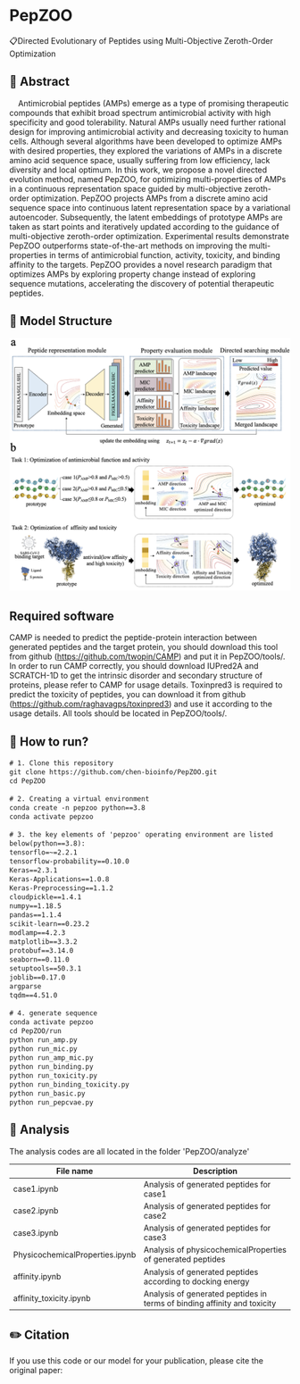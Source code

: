 # PepZOO
📋Directed Evolutionary of Peptides using Multi-Objective Zeroth-Order Optimization

## 📘 Abstract
&nbsp;&nbsp;&nbsp;&nbsp;Antimicrobial peptides (AMPs) emerge as a type of promising therapeutic compounds that exhibit broad spectrum antimicrobial activity with high specificity and good tolerability. Natural AMPs usually need further rational design for improving antimicrobial activity and decreasing toxicity to human cells. Although several algorithms have been developed to optimize AMPs with desired properties, they explored the variations of AMPs in a discrete amino acid sequence space, usually suffering from low efficiency, lack diversity and local optimum. In this work, we propose a novel directed evolution method, named PepZOO, for optimizing multi-properties of AMPs in a continuous representation space guided by multi-objective zeroth-order optimization. PepZOO projects AMPs from a discrete amino acid sequence space into continuous latent representation space by a variational autoencoder. Subsequently, the latent embeddings of prototype AMPs are taken as start points and iteratively updated according to the guidance of multi-objective zeroth-order optimization. Experimental results demonstrate PepZOO outperforms state-of-the-art methods on improving the multi-properties in terms of antimicrobial function, activity, toxicity, and binding affinity to the targets. PepZOO provides a novel research paradigm that optimizes AMPs by exploring property change instead of exploring sequence mutations, accelerating the discovery of potential therapeutic peptides.

## 🧬 Model Structure
<div align=center><img src=img/framework.png></div>

## Required software
CAMP is needed to predict the peptide-protein interaction between generated peptides and the target protein, you should download this tool from github (https://github.com/twopin/CAMP) and put it in PepZOO/tools/. In order to run CAMP correctly, you should download IUPred2A and SCRATCH-1D to get the intrinsic disorder and secondary structure of proteins, please refer to CAMP for usage details. Toxinpred3 is required to predict the toxicity of peptides, you can download it from github (https://github.com/raghavagps/toxinpred3) and use it according to the usage details. All tools should be located in PepZOO/tools/.

## 🚀 How to run?
```
# 1. Clone this repository
git clone https://github.com/chen-bioinfo/PepZOO.git
cd PepZOO

# 2. Creating a virtual environment
conda create -n pepzoo python==3.8
conda activate pepzoo

# 3. the key elements of 'pepzoo' operating environment are listed below(python==3.8):
tensorflo=~=2.2.1
tensorflow-probability==0.10.0
Keras==2.3.1
Keras-Applications==1.0.8
Keras-Preprocessing==1.1.2
cloudpickle==1.4.1
numpy==1.18.5
pandas==1.1.4
scikit-learn==0.23.2
modlamp==4.2.3
matplotlib==3.3.2
protobuf==3.14.0
seaborn==0.11.0
setuptools==50.3.1
joblib==0.17.0
argparse
tqdm==4.51.0

# 4. generate sequence
conda activate pepzoo
cd PepZOO/run
python run_amp.py 
python run_mic.py
python run_amp_mic.py
python run_binding.py
python run_toxicity.py
python run_binding_toxicity.py
python run_basic.py
python run_pepcvae.py
```

## 🧐 Analysis
The analysis codes are all located in the folder 'PepZOO/analyze'

| File name | Description |
| ----------- | ----------- |
| case1.ipynb     | Analysis of generated peptides for case1       |
| case2.ipynb     | Analysis of generated peptides for case2       |
| case3.ipynb     | Analysis of generated peptides for case3       |
| PhysicochemicalProperties.ipynb  | Analysis of physicochemicalProperties of generated peptides  |
| affinity.ipynb   | Analysis of generated peptides according to docking energy   |
| affinity_toxicity.ipynb  | Analysis of generated peptides in terms of binding affinity and toxicity  |


## ✏️ Citation
If you use this code or our model for your publication, please cite the original paper:

